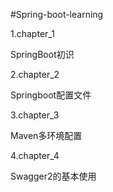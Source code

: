 #Spring-boot-learning

1.chapter_1

SpringBoot初识

2.chapter_2

Springboot配置文件

3.chapter_3

Maven多环境配置

4.chapter_4

Swagger2的基本使用 
